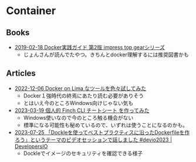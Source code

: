 # Container

## Books

- [2019-02-18 Docker実践ガイド 第2版 impress top gearシリーズ](https://www.amazon.co.jp/gp/product/B07NDT526Q)
  - じょんさんが読んでたやつ。きちんとdocker理解するには推奨図書かも

## Articles

- [2022-12-06 Docker on Lima なツールを色々試してみた](https://developers.freee.co.jp/entry/freee-docker-desktop-alternative)
  - Docker１強時代の終焉にあたり読む必要がありそう
  - とはいえ今のところWindows向けじゃない気も
- [2023-03-19 個人的 Finch CLI チートシート を作ってみた](https://dev.classmethod.jp/articles/the-finch-cli-cheat-sheet-v0-4-1/)
  - Windows使いなので今のところ触る機会がない
  - 標準になる可能性も秘めているので、いずれは使うことになるのかも。
- [2023-07-25 「Dockleを使ってベストプラクティスに沿ったDockerfileを作ろう」というテーマのビデオセッションで話しました #devio2023 | DevelopersIO](https://dev.classmethod.jp/articles/devio2023-dockle/)
  - Dockleでイメージのセキュリティを確認できる様子